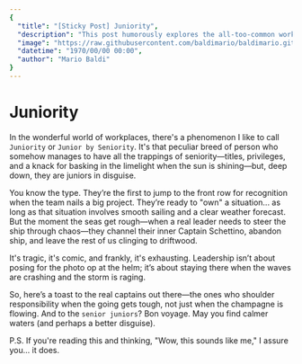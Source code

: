 ```yaml
---
{
  "title": "[Sticky Post] Juniority",
  "description": "This post humorously explores the all-too-common workplace phenomenon of people who claim seniority but lack the accountability and leadership that true senior roles demand. It contrasts the behavior of those who step up in challenging times with those who disappear when the going gets tough, offering a tongue-in-cheek critique of faux leadership.",
  "image": "https://raw.githubusercontent.com/baldimario/baldimario.github.io/refs/heads/master/cms/images/paperboat.png",
  "datetime": "1970/00/00 00:00",
  "author": "Mario Baldi"
}
---
```


# Juniority

In the wonderful world of workplaces, there's a phenomenon I like to call `Juniority` or `Junior by Seniority`. 
It's that peculiar breed of person who somehow manages to have all the trappings of seniority—titles, privileges, and a knack for basking in the limelight when the sun is shining—but, deep down, they are juniors in disguise.

You know the type. 
They’re the first to jump to the front row for recognition when the team nails a big project. 
They’re ready to "own" a situation... as long as that situation involves smooth sailing and a clear weather forecast. 
But the moment the seas get rough—when a real leader needs to steer the ship through chaos—they channel their inner Captain Schettino, abandon ship, and leave the rest of us clinging to driftwood.

It's tragic, it's comic, and frankly, it's exhausting. 
Leadership isn’t about posing for the photo op at the helm; it’s about staying there when the waves are crashing and the storm is raging.

So, here’s a toast to the real captains out there—the ones who shoulder responsibility when the going gets tough, not just when the champagne is flowing. And to the `senior juniors`? Bon voyage. May you find calmer waters (and perhaps a better disguise).

P.S. If you're reading this and thinking, "Wow, this sounds like me," I assure you... it does.
